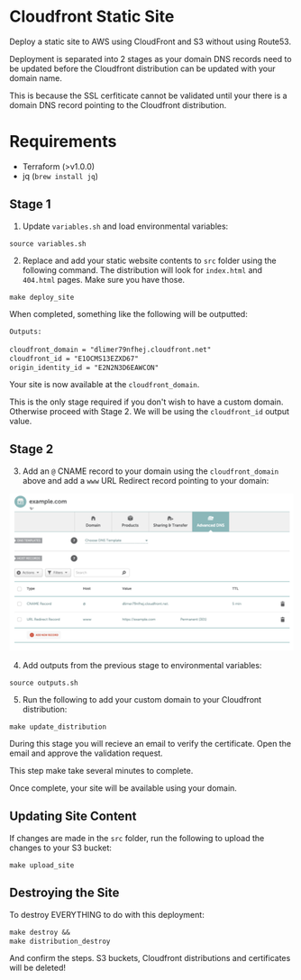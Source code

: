 # Cloudfront Static Site

Deploy a static site to AWS using CloudFront and S3 without using Route53.

Deployment is separated into 2 stages as your domain DNS records need to be updated before the Cloudfront distribution can be updated with your domain name. 

This is because the SSL cerfiticate cannot be validated until your there is a domain DNS record pointing to the Cloudfront distribution. 

# Requirements
- Terraform (>v1.0.0)
- jq (`brew install jq`)

## Stage 1

1. Update `variables.sh` and load environmental variables:
```
source variables.sh
```

2. Replace and add your static website contents to `src` folder using the following command. The distribution will look for `index.html` and `404.html` pages. Make sure you have those.
```
make deploy_site
```

When completed, something like the following will be outputted:
```
Outputs:

cloudfront_domain = "dlimer79nfhej.cloudfront.net"
cloudfront_id = "E1OCMS13EZXD67"
origin_identity_id = "E2N2N3D6EAWCON"
```

Your site is now available at the `cloudfront_domain`.

This is the only stage required if you don't wish to have a custom domain.
Otherwise proceed with Stage 2. We will be using the `cloudfront_id` output value.


## Stage 2

3. Add an `@` CNAME record to your domain using the `cloudfront_domain` above and add a `www` URL Redirect record pointing to your domain:

![DNS Records](docs/images/dns-records.png)

4. Add outputs from the previous stage to environmental variables:
```
source outputs.sh
```

5. Run the following to add your custom domain to your Cloudfront distribution: 
```
make update_distribution
```
During this stage you will recieve an email to verify the certificate.
Open the email and approve the validation request.

This step make take several minutes to complete.

Once complete, your site will be available using your domain.


## Updating Site Content

If changes are made in the `src` folder, run the following to upload the changes to your S3 bucket:
```
make upload_site
```

## Destroying the Site

To destroy EVERYTHING to do with this deployment:
```
make destroy &&
make distribution_destroy
```
And confirm the steps.
S3 buckets, Cloudfront distributions and certificates will be deleted!